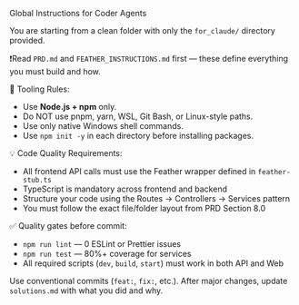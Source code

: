 Global Instructions for Coder Agents

You are starting from a clean folder with only the `for_claude/` directory provided.

❗️Read `PRD.md` and `FEATHER_INSTRUCTIONS.md` first — these define everything you must build and how.

🔧 Tooling Rules:
- Use **Node.js + npm** only.
- Do NOT use pnpm, yarn, WSL, Git Bash, or Linux-style paths.
- Use only native Windows shell commands.
- Use `npm init -y` in each directory before installing packages.

💡 Code Quality Requirements:
- All frontend API calls must use the Feather wrapper defined in `feather-stub.ts`
- TypeScript is mandatory across frontend and backend
- Structure your code using the Routes → Controllers → Services pattern
- You must follow the exact file/folder layout from PRD Section 8.0

✅ Quality gates before commit:
- `npm run lint` — 0 ESLint or Prettier issues
- `npm run test` — 80%+ coverage for services
- All required scripts (`dev`, `build`, `start`) must work in both API and Web

Use conventional commits (`feat:`, `fix:`, etc.). After major changes, update `solutions.md` with what you did and why.
